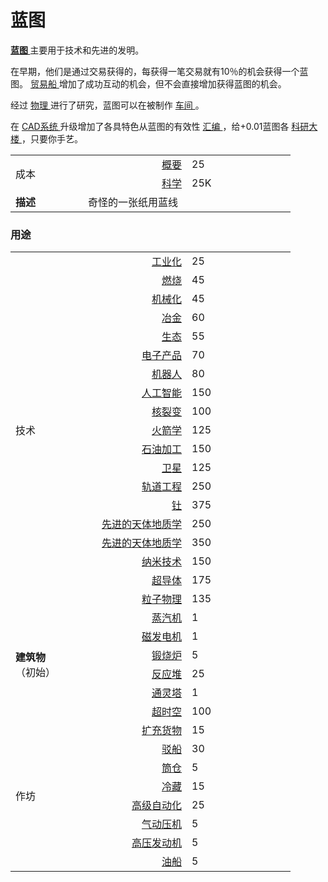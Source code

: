 # 蓝图
<p>
<strong>
<a href="#workshop#Blueprint">
            蓝图
</a>
</strong>
        主要用于技术和先进的发明。
</p>
<p>
        在早期，他们是通过交易获得的，每获得一笔交易就有10％的机会获得一个蓝图。
<a href="#ship">
          贸易船
</a>
        增加了成功互动的机会，但不会直接增加获得蓝图的机会。
</p>
<p>
        经过
<a href="#Technologies#Physics">
          物理
</a>
        进行了研究，蓝图可以在被制作
<a href="#workshop">
          车间
</a>
        。
</p>
<p>
        在
<a href="#workshop#CAD_System">
          CAD系统
</a>
        升级增加了各具特色从蓝图的有效性
<a href="#compendium">
          汇编
</a>
        ，给+0.01蓝图各
<a href="#Buildings#Science">
          科研大楼
</a>
        ，只要你手艺。
</p>
<p>
</p>
<table class="wikitable">
<tbody>
<tr>
<td rowspan="2" class="em">
<span style="display: block; width: 100px">
                成本
</span>
</td>
<td style="text-align: right; ">
<span style="display: block; width: 150px">
  <a href="#compendium">
                  概要
  </a>
</span>
</td>
<td style="text-align: left; ">
<span style="display: block; width: 150px">
                25
</span>
</td>
</tr>
<tr>
<td style="text-align: right; ">
<a href="#science">
                科学
</a>
</td>
<td style="text-align: left; ">
              25K
</td>
</tr>
<tr>
<td rowspan="1">
<strong>
                描述
</strong>
</td>
<td colspan="2" style="text-align: left; ">
              奇怪的一张纸用蓝线
</td>
</tr>
</tbody>
</table>

### 用途

<table class="wikitable">
<tbody>
<tr>
<td rowspan="19" class="em">
  <span style="display: block; width: 100px">
                  技术
  </span>
</td>
<td style="text-align: right; ">
  <span style="display: block; width: 150px">
    <a href="#Technologies#Industrialization">
                    工业化
    </a>
  </span>
</td>
<td style="text-align: left; ">
  <span style="display: block; width: 150px">
                  25
  </span>
</td>
</tr>
<tr>
<td style="text-align: right; ">
  <a href="#Technologies#Combustion">
                  燃烧
  </a>
</td>
<td style="text-align: left; ">
                45
</td>
</tr>
<tr>
<td style="text-align: right; ">
  <a href="#Technologies#Mechanization">
                  机械化
  </a>
</td>
<td style="text-align: left; ">
                45
</td>
</tr>
<tr>
<td style="text-align: right; ">
  <a href="#Technologies#Metallurgy">
                  冶金
  </a>
</td>
<td style="text-align: left; ">
                60
</td>
</tr>
<tr>
<td style="text-align: right; ">
  <a href="#Technologies#Ecology">
                  生态
  </a>
</td>
<td style="text-align: left; ">
                55
</td>
</tr>
<tr>
<td style="text-align: right; ">
  <a href="#Technologies#Electronics">
                  电子产品
  </a>
</td>
<td style="text-align: left; ">
                70
</td>
</tr>
<tr>
<td style="text-align: right; ">
  <a href="#Technologies#Robotics">
                  机器人
  </a>
</td>
<td style="text-align: left; ">
                80
</td>
</tr>
<tr>
<td style="text-align: right; ">
  <a href="#Technologies#Artificial_Intelligence">
                  人工智能
  </a>
</td>
<td style="text-align: left; ">
                150
</td>
</tr>
<tr>
<td style="text-align: right; ">
  <a href="#Technologies#Nuclear_Fission">
                  核裂变
  </a>
</td>
<td style="text-align: left; ">
                100
</td>
</tr>
<tr>
<td style="text-align: right; ">
  <a href="?file=001-猫咪百科/03-科技/01-科技#火箭学">
                  火箭学
  </a>
</td>
<td style="text-align: left; ">
                125
</td>
</tr>
<tr>
<td style="text-align: right; ">
  <a href="#Technologies#Oil_Processing">
                  石油加工
  </a>
</td>
<td style="text-align: left; ">
                150
</td>
</tr>
<tr>
<td style="text-align: right; ">
  <a href="#Technologies#Satellites">
                  卫星
  </a>
</td>
<td style="text-align: left; ">
                125
</td>
</tr>
<tr>
<td style="text-align: right; ">
  <a href="#Technologies#Orbital_Engineering">
                  轨道工程
  </a>
</td>
<td style="text-align: left; ">
                250
</td>
</tr>
<tr>
<td style="text-align: right; ">
  <a href="#Technologies#Thorium">
                  钍
  </a>
</td>
<td style="text-align: left; ">
                375
</td>
</tr>
<tr>
<td style="text-align: right; ">
  <a href="#Technologies#Exogeology">
                 先进的天体地质学
  </a>
</td>
<td style="text-align: left; ">
                250
</td>
</tr>
<tr>
<td style="text-align: right; ">
  <a href="?file=001-猫咪百科/03-科技/01-科技#先进的天体地质学">
                  先进的天体地质学
  </a>
</td>
<td style="text-align: left; ">
                350
</td>
</tr>
<tr>
<td style="text-align: right; ">
  <a href="#Technologies#Nanotechnology">
                  纳米技术
  </a>
</td>
<td style="text-align: left; ">
                150
</td>
</tr>
<tr>
<td style="text-align: right; ">
  <a href="#Technologies#Superconductors">
                  超导体
  </a>
</td>
<td style="text-align: left; ">
                175
</td>
</tr>
<tr>
<td style="text-align: right; ">
  <a href="#Technologies#Particle_Physics">
                  粒子物理
  </a>
</td>
<td style="text-align: left; ">
                135
</td>
</tr>
<tr>
<td rowspan="6">
  <strong>
                  建筑物
  </strong>
  <br style="clear:both">
                （初始）
</td>
<td style="text-align: right; ">
  <a href="#Buildings#Steamworks">
                 蒸汽机
  </a>
</td>
<td style="text-align: left; ">
                1
</td>
</tr>
<tr>
<td style="text-align: right; ">
  <a href="#Buildings#Magneto">
                  磁发电机
  </a>
</td>
<td style="text-align: left; ">
                1
</td>
</tr>
<tr>
<td style="text-align: right; ">
  <a href="#Buildings#Calciner">
                  锻烧炉
  </a>
</td>
<td style="text-align: left; ">
                5
</td>
</tr>
<tr>
<td style="text-align: right; ">
  <a href="#Buildings#Reactor">
                  反应堆
  </a>
</td>
<td style="text-align: left; ">
                25
</td>
</tr>
<tr>
<td style="text-align: right; ">
  <a href="#Buildings#Ziggurat">
                  通灵塔
  </a>
</td>
<td style="text-align: left; ">
                1
</td>
</tr>
<tr>
<td style="text-align: right; ">
  <a href="#Buildings#Chronosphere">
                  超时空
  </a>
</td>
<td style="text-align: left; ">
                100
</td>
</tr>
<tr>
<td rowspan="8" class="em">
                作坊
</td>
<td style="text-align: right; ">
  <a href="#workshop#Expanded_Cargo">
                  扩充货物
  </a>
</td>
<td style="text-align: left; ">
                15
</td>
</tr>
<tr>
<td style="text-align: right; ">
  <a href="#workshop#Barges">
                  驳船
  </a>
</td>
<td style="text-align: left; ">
                30
</td>
</tr>
<tr>
<td style="text-align: right; ">
  <a href="#workshop#Silos">
                  筒仓
  </a>
</td>
<td style="text-align: left; ">
                5
</td>
</tr>
<tr>
<td style="text-align: right; ">
  <a href="#workshop#Refrigeration">
                  冷藏
  </a>
</td>
<td style="text-align: left; ">
                15
</td>
</tr>
<tr>
<td style="text-align: right; ">
  <a href="#workshop#Advanced_Automation">
                  高级自动化
  </a>
</td>
<td style="text-align: left; ">
                25
</td>
</tr>
<tr>
<td style="text-align: right; ">
  <a href="#workshop#Pneumatic_Press">
                  气动压机
  </a>
</td>
<td style="text-align: left; ">
                5
</td>
</tr>
<tr>
<td style="text-align: right; ">
  <a href="#workshop#High_Pressure_Engine">
                  高压发动机
  </a>
</td>
<td style="text-align: left; ">
                5
</td>
</tr>
<tr>
<td style="text-align: right; ">
  <a href="#workshop#Tanker">
                  油船
  </a>
</td>
<td style="text-align: left; ">
                5
</td>
</tr>
</tbody>
</table>